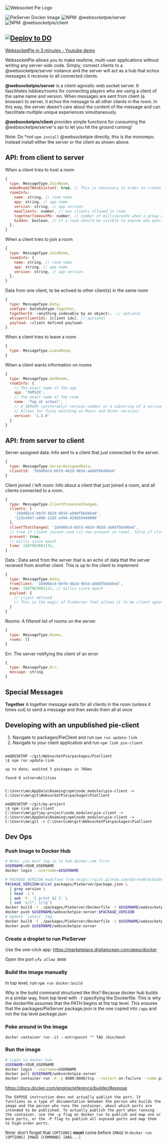 ![Websocket Pie Logo](logo.png)

![PieServer Docker Image](https://img.shields.io/docker/v/jdoleary1991/websocket-pie?label=Docker&color=brightgreen)
![NPM: @websocketpie/server](https://img.shields.io/npm/v/@websocketpie/server?color=brightgreen&label=npm%3A%20%40websocketpie%2Fserver)
![NPM: @websocketpie/client](https://img.shields.io/npm/v/@websocketpie/client?color=brightgreen&label=npm%3A%20%40websocketpie%2Fclient)

[![Deploy to DO](https://www.deploytodo.com/do-btn-blue-ghost.svg)](https://cloud.digitalocean.com/apps/new?repo=https://github.com/jdoleary/WebsocketPie/tree/master)
---
[WebsocketPie in 3 minutes - Youtube demo](https://www.youtube.com/watch?v=TCjByrkmpNI)

WebsocketPie allows you to make realtime, multi-user applications without writing any server-side code.  Simply, connect clients to a @websocketpie/server instance and the server will act as a hub that echos messages it receives to all connected clients.


**@websocketpie/server** is a client-agnostic web socket server. It fascilitates lobbies/rooms for connecting players who are using a client of the same name and version. When messages are sent from client (a browser) to server, it echos the message to all other clients in the room. In this way, the server doesn't care about the content of the message and can fascilitate multiple unique experiences simultaneously.

**@websocketpie/client** provides simple functions for consuming the @websocketpie/server's api to let you hit the ground running!

Note: Do **not* `npm install` @websocketpie directly, this is the monorepo.  Instead install either the server or the client as shown above.

## API: from client to server

When a client tries to host a room

```js
{
  type: MessageType.JoinRoom,
  makeRoomIfNonExistant: true, // This is necessary in order to create a new room, without it, if the room does not exist, the client will get an error message (which may be desirable) so that they do not accidentally create a 2nd, new room while trying to join a friend's room with a typo in it for example.
  roomInfo:
    name: string, // room name
    app: string, // app name
    version: string, // app version
    maxClients: number, // max clients allowed in room
    togetherTimeoutMs: number, // number of milliseconds when a group of together messages echos without waiting for the remainder of the clients to send a together message
    hidden: boolean, // if a room should be visible to anyone who queries the rooms
  },
}
```

When a client tries to join a room

```js
{
  type: MessageType.JoinRoom,
  roomInfo: {
    name: string, // room name
    app: string, // app name
    version: string, // app version
  },
}
```

Data from one client, to be echoed to other client(s) in the same room

```js
{
  type: MessageType.Data,
  subType: DataSubtype.Together,
  togetherId: <anything indexable by an object>,  // optional
  whisperClientIds: [client ids], // optional
  payload: <client defined payload>
}
```

When a client tries to leave a room

```js
{
  type: MessageType.LeaveRoom,
}
```

When a client wants information on rooms

```js
{
  type: MessageType.GetRooms,
  roomInfo: {
    // The exact name of the app
    app: 'THPS2X',
    // The exact name of the room
    name: 'Tag at school',
    // A SEMVER (preferably) version number or a substring of a version number.
    // Allows for fuzzy matching on Major and Minor versions
    version: '1.2.0'
  }
}
```

## API: from server to client

Server assigned data: Info sent to a client that just connected to the server.

```js
{
  type: MessageType.ServerAssignedData,
  clientId: '1b9d6bcd-bbfd-4b2d-9b5d-ab8dfbbd4bed'
}
```

Client joined / left room: Info about a client that just joined a room, and all clients connected to a room.

```js
{
  type: MessageType.ClientPresenceChanged,
  clients: [
    '1b9d6bcd-bbfd-4b2d-9b5d-ab8dfbbd4bed',
    '123e4567-e89b-12d3-a456-426655440000'
  ],
  clientThatChanged: '1b9d6bcd-bbfd-4b2d-9b5d-ab8dfbbd4bed',
  // true if client joined room (is now present in room), false if client left room (is no longer present in room)
  present: true,
  // millis since epoch
  time: 1567963601131,
}
```

Data : Data send from the server that is an echo of data that the server recieved from another client. This is up to the client to implement

```js
{
  type: MessageType.Data,
  fromClient: '1b9d6bcd-bbfd-4b2d-9b5d-ab8dfbbd4bed',
  time: 1567963601131, // millis since epoch
  payload: {
    // client defined
    // This is the magic of PieServer that allows it to be client agnostic
  }
}
```

Rooms: A filtered list of rooms on the server.

```js
{
  type: MessageType.Rooms,
  rooms: []
}
```

Err: The server notifying the client of an error

```js
{
  type: MessageType.Err,
  message: string
}
```

## Special Messages

**Together**
A together message waits for all clients in the room (unless it times out)
to send a message and then sends them all at once

## Developing with an unpublished pie-client

1. Navigate to packages/PieClient and run `npm run update-link`
2. Navigate to your client application and run `npm link pie-client`

```

me@DESKTOP ~/git/WebsocketPie/packages/PieClient
\$ npm run update-link

up to date, audited 3 packages in 766ms

found 0 vulnerabilities


C:\Users\me\AppData\Roaming\npm\node_modules\pie-client -> C:\Users\me\git\WebsocketPie\packages\PieClient

me@DESKTOP ~/git/my-project
\$ npm link pie-client
C:\Users\me\git\my-project\node_modules\pie-client -> C:\Users\me\AppData\Roaming\npm\node_modules\pie-client -> C:\Users\me\git -> C:\Users\me\git\WebsocketPie\packages\PieClient

```

## Dev Ops

### Push Image to Docker Hub

```bash
# Note: you must log in to hub.docker.com first
USERNAME=YOUR_USERNAME
docker login --username=$USERNAME

# PACKAGE_VERSION modified from https://gist.github.com/DarrenN/8c6a5b969481725a4413
PACKAGE_VERSION=$(cat packages/PieServer/package.json \
  | grep version \
  | head -1 \
  | awk -F: '{ print $2 }' \
  | sed 's/[", ]//g')
docker build -f ./packages/PieServer/Dockerfile -t $USERNAME/websocketpie-server:$PACKAGE_VERSION .
docker push $USERNAME/websocketpie-server:$PACKAGE_VERSION
# Update `latest` tag
docker build -f ./packages/PieServer/Dockerfile -t $USERNAME/websocketpie-server .
docker push $USERNAME/websocketpie-server
```

### Create a droplet to run PieServer

Use the one-click app:
https://marketplace.digitalocean.com/apps/docker

Open the port
`ufw allow 8080`

### Build the image manually

In top level, run `npm run docker:build`

Why is the build command structured like this? Because docker hub builds in a similar way, from
top level with `-f` specifying the Dockerfile. This is why the dockerfile assumes that the PATH begins at the top level. This ensures that the packages/PieServer package.json is the one copied into `/app` and not the top level
package.json

### Poke around in the image

`docker container run -it --entrypoint "" TAG /bin/bash`

### Run the image

```sh
# Login to docker hub
USERNAME=YOUR_USERNAME
docker login --username=USERNAME
docker pull $USERNAME/websocketpie-server
docker container run -d -p 8080:8080/tcp --restart on-failure --name pie $USERNAME/websocketpie-server:latest
```

https://docs.docker.com/engine/reference/builder/#expose

```
The EXPOSE instruction does not actually publish the port. It functions as a type of documentation between the person who builds the image and the person who runs the container, about which ports are intended to be published. To actually publish the port when running the container, use the -p flag on docker run to publish and map one or more ports, or the -P flag to publish all exposed ports and map them to high-order ports.
```

Note: don't forget that `[OPTIONS]` **must** come before `IMAGE` in `docker run [OPTIONS] IMAGE [COMMAND] [ARG...]`
